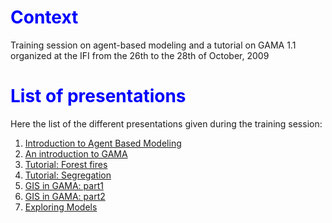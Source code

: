 

# <font color='blue'>Context</font>
Training session on agent-based modeling and a tutorial on GAMA 1.1 organized at the IFI from the 26th to the 28th of October, 2009

# <font color='blue'>List of presentations</font>
Here the list of the different presentations given during the training session:

  1. [Introduction to Agent Based Modeling](http://gama-platform.googlecode.com/files/1.%20Introduction%20to%20Agent%20Based%20Modeling.pdf)
  1. [An introduction to GAMA](http://gama-platform.googlecode.com/files/2.%20Introduction%20to%20GAMA.pdf)
  1. [Tutorial: Forest fires](http://gama-platform.googlecode.com/files/3.%20Tutorial%20Forest%20Fire.pdf)
  1. [Tutorial: Segregation](http://gama-platform.googlecode.com/files/4.%20Tutorial%20Segregation.pdf)
  1. [GIS in GAMA: part1](http://code.google.com/p/gama-platform/downloads/detail?name=5.%20GIS%20in%20GAMA%20Part%201.pdf&can=1&q=)
  1. [GIS in GAMA: part2](http://code.google.com/p/gama-platform/downloads/detail?name=6.%20GIS%20in%20GAMA%20Part%202.pdf&can=1&q=)
  1. [Exploring Models](http://code.google.com/p/gama-platform/downloads/detail?name=7.%20Exploring%20Models%20in%20GAMA.pdf&can=1&q=)